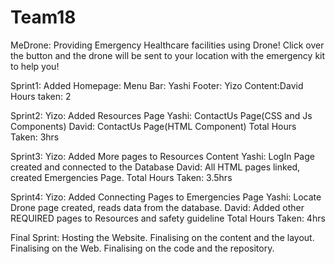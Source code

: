 # Team18


MeDrone: Providing Emergency Healthcare facilities using Drone!
Click over the button and the drone will be sent to your location with the emergency kit to help you!


Sprint1:
    Added Homepage:
             Menu Bar: Yashi
             Footer: Yizo
             Content:David
             Hours taken: 2
        
Sprint2:
    Yizo: Added Resources Page
    Yashi: ContactUs Page(CSS and Js Components)
    David: ContactUs Page(HTML Component)
    Total Hours Taken: 3hrs
            
Sprint3:
        Yizo: Added More pages to Resources Content
        Yashi: LogIn Page created and connected to the Database
        David: All HTML pages linked, created Emergencies Page.
        Total Hours Taken: 3.5hrs
            
 Sprint4:
        Yizo: Added Connecting Pages to Emergencies Page
        Yashi: Locate Drone page created, reads data from the database.
        David: Added other REQUIRED pages to Resources and safety guideline
        Total Hours Taken: 4hrs
            
  Final Sprint:
         Hosting the Website.
         Finalising on the content and the layout.
         Finalising on the Web.
         Finalising on the code and the repository.

